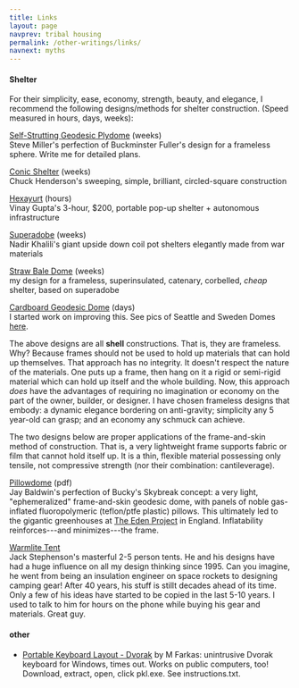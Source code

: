 ```yaml
---
title: Links
layout: page
navprev: tribal housing
permalink: /other-writings/links/
navnext: myths
---
```


#### Shelter

For their simplicity, ease, economy, strength, beauty, and elegance,
I recommend the following designs/methods for shelter construction.
(Speed measured in hours, days, weeks):

[Self-Strutting Geodesic Plydome](https://web.archive.org/web/20050308102749/http://www.sover.net:80/~triorbtl/index1.html) (weeks)  
Steve Miller's perfection of Buckminster Fuller's design for a frameless sphere. Write me for detailed plans.

[Conic Shelter](https://www.fishrock.com/conics) (weeks)  
Chuck Henderson's sweeping, simple, brilliant, circled-square construction

[Hexayurt](https://www.hexayurt.com/) (hours)  
Vinay Gupta's 3-hour, $200, portable pop-up shelter + autonomous infrastructure

[Superadobe](https://www.calearth.org/) (weeks)  
Nadir Khalili's giant upside down coil pot shelters elegantly made from war materials

[Straw Bale Dome](https://andrewdurham.shutterfly.com/355#355) (weeks)  
my design for a frameless, superinsulated, catenary, corbelled, _cheap_ shelter, based on superadobe

[Cardboard Geodesic Dome](https://www.cccoe.net/stars/) (days)  
I started work on improving this. See pics of Seattle and Sweden Domes [here](https://andrewdurham.shutterfly.com).

The above designs are all **shell** constructions. That is, they are frameless. Why? Because frames should not be used to hold up materials that can hold up themselves. That approach has no integrity. It doesn't respect the nature of the materials. One puts up a frame, then hang on it a rigid or semi-rigid material which can hold up itself and the whole building. Now, this approach _does_ have the advantages of requiring no imagination or economy on the part of the owner, builder, or designer. I have chosen frameless designs that embody: a dynamic elegance bordering on anti-gravity; simplicity any 5 year-old can grasp; and an economy any schmuck can achieve.

The two designs below are proper applications of the frame-and-skin method of construction. That is, a very lightweight frame supports fabric or film that cannot hold itself up. It is a thin, flexible material possessing only tensile, not compressive strength (nor their combination: cantileverage).

[Pillowdome](https://www.thegreencenter.net/pdf/dome1985.pdf) (pdf)  
Jay Baldwin's perfection of Bucky's Skybreak concept: a very light, "ephemeralized" frame-and-skin geodesic dome, with panels of noble gas-inflated fluoropolymeric (teflon/ptfe plastic) pillows. This ultimately led to the gigantic greenhouses at [The Eden Project](https://www.lookaroundcornwall.com/gardens-and-nature/the-eden-project.htm) in England. Inflatability reinforces---and minimizes---the frame.

[Warmlite Tent](https://warmlite.com)  
Jack Stephenson's masterful 2-5 person tents. He and his designs have had a huge influence on all my design thinking since 1995. Can you imagine, he went from being an insulation engineer on space rockets to designing camping gear! After 40 years, his stuff is stillt decades ahead of its time. Only a few of his ideas have started to be copied in the last 5-10 years. I used to talk to him for hours on the phone while buying his gear and materials. Great guy.

#### other

- [Portable Keyboard Layout - Dvorak](/f/d.zip) by M Farkas: unintrusive Dvorak keyboard for Windows, times out. Works on public computers, too! Download, extract, open, click pkl.exe. See instructions.txt.




